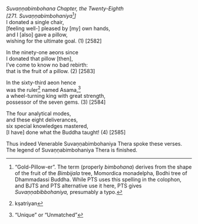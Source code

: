 *Suvaṇṇabimbohana Chapter, the Twenty-Eighth*  
*\[271. Suvaṇṇabimbohaniya*[^1]*\]*  
I donated a single chair,  
\[feeling well-\] pleased by \[my\] own hands,  
and I \[also\] gave a pillow,  
wishing for the ultimate goal. (1) \[2582\]

In the ninety-one aeons since  
I donated that pillow \[then\],  
I’ve come to know no bad rebirth:  
that is the fruit of a pillow. (2) \[2583\]

In the sixty-third aeon hence  
was the ruler[^2] named Asama,[^3]  
a wheel-turning king with great strength,  
possessor of the seven gems. (3) \[2584\]

The four analytical modes,  
and these eight deliverances,  
six special knowledges mastered,  
\[I have\] done what the Buddha taught! (4) \[2585\]

Thus indeed Venerable Suvaṇṇabimbohaniya Thera spoke these verses.  
The legend of Suvaṇṇabimbohaniya Thera is finished.

[^1]: “Gold-Pillow-er”. The term (properly *bimbohana*) derives from the shape of the fruit of the *Bimbijala* tree, Momordica monadelpha, Bodhi tree of Dhammadassi Buddha. While PTS uses this spelling in the colophon, and BJTS and PTS alternative use it here, PTS gives *Suvaṇṇabibbohaniya,* presumably a typo.

[^2]: kṣatriyan

[^3]: “Unique” or “Unmatched”
